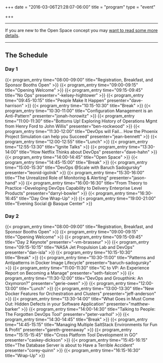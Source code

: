 +++
date = "2016-03-06T21:28:07-06:00"
title = "program"
type = "event"

+++

<div class = "row">
  <div class = "col-md-12">
    <hr />
    If you are new to the Open Space concept you may <a href="/pages/open-space-format">want to read some more details</a>.
    <hr />
  </div>
</div>

<div class = "row">
  <div class = "col-md-12 col-md-offset-4">
    <h2>The Schedule</h2>
  </div>
</div>

<div class = "row">
  <div class = "col-md-6">
    <div class = "row">
      <div class = "col-md-12">
        <h3>Day 1</h3>
      </div>
    </div>
    {{< program_entry time="08:00-09:00" title="Registration, Breakfast, and Sponsor Booths Open" >}}
    {{< program_entry time="09:00-09:15" title="Opening Welcome" >}}
    {{< program_entry time="09:15-09:45" title="No Ops" presenter="-kelsey-hightower" >}}
    {{< program_entry time="09:45-10:15" title="People Make It Happen" presenter="dave-harrison" >}}
    {{< program_entry time="10:15-10:30" title="Break" >}}
    {{< program_entry time="10:30-11:00" title="Configuration Management is an Anti-Pattern" presenter="jonah-horowitz" >}}
    {{< program_entry time="11:00-11:30" title="Bottoms Up! Exploring History of Operations Mgmt from Henry Ford to John Willis" presenter="ben-rockwood" >}}
    {{< program_entry time="11:30-12:00" title="DevOps will Fail... How the Phoenix Project Simulation can help you Succeed" presenter="jean-bennett" >}}
    {{< program_entry time="12:00-12:55" title="Lunch" >}}
    {{< program_entry time="12:55-13:30" title="Ignite Talks" >}}
    <!--
    1:00–1:05How to Keep the Pace...with the Ever Evolving Technologist Skill Set; Trish Palumbo, Taos
    1:05–1:10DevOps at 800C : Learning from Wildland Firefighters; Alan Kraft, US Patent & Trade Office
    1:10–1:15Leaving an Open SourceProject; Gareth Greenaway, Croscon
    1:15–1:20Next-Gen Secrets Management with Hashicorp Vault; Ben Rockwood, Chef
    1:20–1:25SRE Lessons from a 17thCentury Samurai; Caskey Dickson, Microsoft
    1:25–1:30The Benefit of a Systems Lens; Jason Hand, VictorOp
    -->
    {{< program_entry time="13:30-14:00" title="How Netflix Thinks about DevOps" presenter="dave-hahn" >}}
    {{< program_entry time="14:00-14:45" title="Open Space" >}}
    {{< program_entry time="14:45-15:00" title="Break" >}}
    {{< program_entry time="15:00-15:30" title="DevOps @Scale with Baruch Sadogursky" presenter="leonid-igolnik" >}}
    {{< program_entry time="15:30-16:00" title="The Unrealized Role of Monitoring & Alerting" presenter="jason-hand" >}}
    {{< program_entry time="16:00-16:30" title="From Theory to Practice –Developing DevOps Capability to Delivery Enterprise Level Products" presenter="darryl-bowler" >}}
    {{< program_entry time="16:30-16:45" title="Day One Wrap-Up" >}}
    {{< program_entry time="19:00-21:00" title="Evening Social @ Basque Center" >}}
  </div><!-- end day 1 -->
  <div class = "col-md-6">
    <div class = "row">
      <div class = "col-md-12">
        <h3>Day 2</h3>
      </div>
    </div>
    {{< program_entry time="08:00-09:00" title="Registration, Breakfast, and Sponsor Booths Open" >}}
    {{< program_entry time="09:00-09:15" title="Opening Welcome" >}}
    {{< program_entry time="09:15-09:45" title="Day 2 Keynote" presenter="-vm-brasseur" >}}
    {{< program_entry time="09:15-10:15" title="NASA Jet Propulsion Lab and DevOps" presenter="dan-isla" >}}
    {{< program_entry time="10:15-10:30" title="Break" >}}
    {{< program_entry time="10:30-11:00" title="Patterns and Antipatterns in Docker Image Lifecycle" presenter="baruch-sadogursky" >}}
    {{< program_entry time="11:00-11:30" title="IC to VP: An Experience Report on Becoming a Manage" presenter="seth-falcon" >}}
    {{< program_entry time="11:30-12:00" title="DevOps and Groupthink: An Oxymoron?" presenter="gerie-owen" >}}
    {{< program_entry time="12:00-13:00" title="Lunch" >}}
    {{< program_entry time="13:00-13:30" title="New Docker Features for Orchestration and Clusters" presenter="jeff-anderson" >}}
    {{< program_entry time="13:30-14:00" title="What Goes in Must Come Out: Hidden Defects in your Software Application" presenter="matthew-barker" >}}
    {{< program_entry time="14:00-14:30" title="Talking to People: The Forgotten DevOps Tool" presenter="peter-varhol" >}}
    {{< program_entry time="14:30-14:45" title="Break" >}}
    {{< program_entry time="14:45-15:15" title="Managing Multiple SaltStack Environments for Fun & Profit" presenter="gareth-greenaway" >}}
    {{< program_entry time="15:15-15:45" title="Cross Platform Tool Development in GO" presenter="caskey-dickson" >}}
    {{< program_entry time="15:45-16:15" title="The Database Server is about to Have a Terrible Accident" presenter="corey-quinn" >}}
    {{< program_entry time="16:15-16:30" title="Wrap-Up" >}}
  </div><!-- end day 2 -->
</div>
